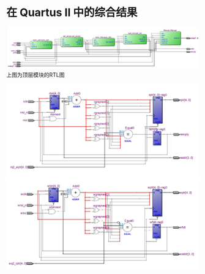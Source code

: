 # 在 Quartus II 中的综合结果

![顶层模块的RTL图](./async_fifo_RTLViewer.jpg "顶层模块的RTL图")
上图为顶层模块的RTL图

![读指针和读空信号的产生](./rptr_empty_rptr_empty_RTLViewer.jpg "读指针和读空信号的产生")
![写指针和写满信号的产生](./wptr_full_wptr_full_RTLViewer.jpg "写指针和写满信号的产生")

